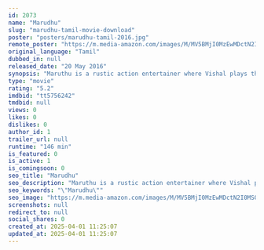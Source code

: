 ```yaml
---
id: 2073
name: "Marudhu"
slug: "marudhu-tamil-movie-download"
poster: "posters/marudhu-tamil-2016.jpg"
remote_poster: "https://m.media-amazon.com/images/M/MV5BMjI0MzEwMDctN2I0MS00ZDU5LThkZWItZmE0ZWUwNmYwNGY3XkEyXkFqcGdeQXVyMTEzNzg0Mjkx._V1_SX300.jpg"
original_language: "Tamil"
dubbed_in: null
released_date: "20 May 2016"
synopsis: "Maruthu is a rustic action entertainer where Vishal plays the role of a labourer. The story revolves around his relationship with his grandmother."
type: "movie"
rating: "5.2"
imdbid: "tt5756242"
tmdbid: null
views: 0
likes: 0
dislikes: 0
author_id: 1
trailer_url: null
runtime: "146 min"
is_featured: 0
is_active: 1
is_comingsoon: 0
seo_title: "Marudhu"
seo_description: "Maruthu is a rustic action entertainer where Vishal plays the role of a labourer. The story revolves around his relationship with his grandmother."
seo_keywords: "\"Marudhu\""
seo_image: "https://m.media-amazon.com/images/M/MV5BMjI0MzEwMDctN2I0MS00ZDU5LThkZWItZmE0ZWUwNmYwNGY3XkEyXkFqcGdeQXVyMTEzNzg0Mjkx._V1_SX300.jpg"
screenshots: null
redirect_to: null
social_shares: 0
created_at: 2025-04-01 11:25:07
updated_at: 2025-04-01 11:25:07
---
```


